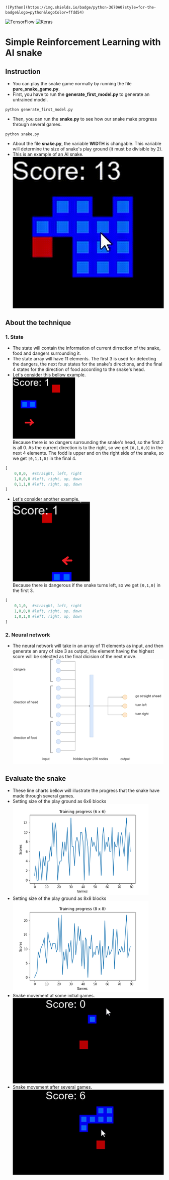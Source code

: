 	![Python](https://img.shields.io/badge/python-3670A0?style=for-the-badge&logo=python&logoColor=ffdd54)
 ![TensorFlow](https://img.shields.io/badge/TensorFlow-%23FF6F00.svg?style=for-the-badge&logo=TensorFlow&logoColor=white)
 ![Keras](https://img.shields.io/badge/Keras-%23D00000.svg?style=for-the-badge&logo=Keras&logoColor=white)

# Simple Reinforcement Learning with AI snake
## Instruction
- You can play the snake game normally by running the file **pure_snake_game.py**.
- First, you have to run the **generate_first_model.py** to generate an untrained model.
```
python generate_first_model.py
```
- Then, you can run the **snake.py** to see how our snake make progress through several games.
```
python snake.py
```
-  About the file **snake.py**, the variable **WIDTH** is changable. This variable will determine the size of snake's play ground (it must be divisible by 2).
-  This is an example of an AI snake.
 <br>![Alt text](/images/master.gif "a title")<br>
## About the technique
### 1. State
- The state will contain the information of current dirrection of the snake, food and dangers surrounding it.
- The state array will have 11 elements. The first 3 is used for detecting the dangers, the next four states for the snake's directions, and the final 4 states for the direction of food according to the snake's head.
- Let's consider this bellow example.<br>
![Alt text](/images/state_1.png "a title")<br>
Because there is no dangers surrounding the snake's head, so the first 3 is all 0. As the current direction is to the right, so we get ```[0,1,0,0]``` in the next 4 elements. The fodd is upper and on the right side of the snake, so we get  ```[0,1,1,0]``` in the final 4.
```python
[
    0,0,0,  #straight, left, right
    1,0,0,0 #left, right, up, down
    0,1,1,0 #left, right, up, down
]
```
- Let's consider another example.<br>
![Alt text](/images/state_2.png "a title")<br>
Because there is dangerous if the snake turns left, so we get ```[0,1,0]``` in the first 3.
```python
[
    0,1,0,  #straight, left, right
    1,0,0,0 #left, right, up, down
    1,0,1,0 #left, right, up, down
]
```
### 2. Neural network
- The neural network will take in an array of 11 elements as input, and then generate an aray of size 3 as output, the element having the highest score will be selected as the final dicision of the next move.
<br>![Alt text](/images/neural_net_img.png "a title")<br>
## Evaluate the snake
- These line charts bellow will illustrate the progress that the snake have made through several games.
- Setting size of the play ground as 6x6 blocks
<br>![Alt text](/images/1.jpg "a title")<br>
- Setting size of the play ground as 8x8 blocks
<br>![Alt text](/images/2.jpg "a title")<br>
- Snake movement at some initial games.
<br>![Alt text](/images/bad.gif "a title")<br>
- Snake movement after several games.
<br>![Alt text](/images/good.gif "a title")<br>
